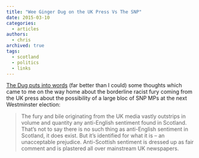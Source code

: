 ```yaml
---
title: "Wee Ginger Dug on the UK Press Vs The SNP"
date: 2015-03-10
categories:
  - articles
authors:
  - chris
archived: true
tags:
  - scotland
  - politics
  - links
---
```


[The Dug puts into words](https://weegingerdug.wordpress.com/2015/03/09/bell-end-of-the-union/) (far better than I could) some thoughts which came to me on the way home about the borderline racist fury coming from the UK press about the possibility of a large bloc of SNP MPs at the next Westminster election:

> The fury and bile originating from the UK media vastly outstrips in volume and quantity any anti-English sentiment found in Scotland. That’s not to say there is no such thing as anti-English sentiment in Scotland, it does exist. But it’s identified for what it is – an unacceptable prejudice. Anti-Scottish sentiment is dressed up as fair comment and is plastered all over mainstream UK newspapers.
